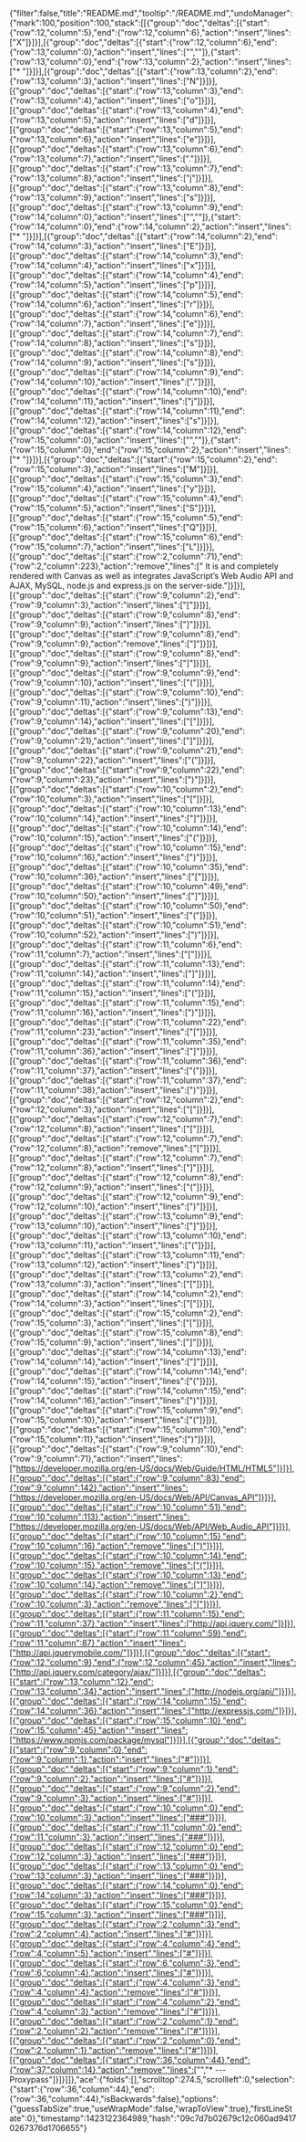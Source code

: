 {"filter":false,"title":"README.md","tooltip":"/README.md","undoManager":{"mark":100,"position":100,"stack":[[{"group":"doc","deltas":[{"start":{"row":12,"column":5},"end":{"row":12,"column":6},"action":"insert","lines":["X"]}]}],[{"group":"doc","deltas":[{"start":{"row":12,"column":6},"end":{"row":13,"column":0},"action":"insert","lines":["",""]},{"start":{"row":13,"column":0},"end":{"row":13,"column":2},"action":"insert","lines":["* "]}]}],[{"group":"doc","deltas":[{"start":{"row":13,"column":2},"end":{"row":13,"column":3},"action":"insert","lines":["N"]}]}],[{"group":"doc","deltas":[{"start":{"row":13,"column":3},"end":{"row":13,"column":4},"action":"insert","lines":["o"]}]}],[{"group":"doc","deltas":[{"start":{"row":13,"column":4},"end":{"row":13,"column":5},"action":"insert","lines":["d"]}]}],[{"group":"doc","deltas":[{"start":{"row":13,"column":5},"end":{"row":13,"column":6},"action":"insert","lines":["e"]}]}],[{"group":"doc","deltas":[{"start":{"row":13,"column":6},"end":{"row":13,"column":7},"action":"insert","lines":["."]}]}],[{"group":"doc","deltas":[{"start":{"row":13,"column":7},"end":{"row":13,"column":8},"action":"insert","lines":["j"]}]}],[{"group":"doc","deltas":[{"start":{"row":13,"column":8},"end":{"row":13,"column":9},"action":"insert","lines":["s"]}]}],[{"group":"doc","deltas":[{"start":{"row":13,"column":9},"end":{"row":14,"column":0},"action":"insert","lines":["",""]},{"start":{"row":14,"column":0},"end":{"row":14,"column":2},"action":"insert","lines":["* "]}]}],[{"group":"doc","deltas":[{"start":{"row":14,"column":2},"end":{"row":14,"column":3},"action":"insert","lines":["E"]}]}],[{"group":"doc","deltas":[{"start":{"row":14,"column":3},"end":{"row":14,"column":4},"action":"insert","lines":["x"]}]}],[{"group":"doc","deltas":[{"start":{"row":14,"column":4},"end":{"row":14,"column":5},"action":"insert","lines":["p"]}]}],[{"group":"doc","deltas":[{"start":{"row":14,"column":5},"end":{"row":14,"column":6},"action":"insert","lines":["r"]}]}],[{"group":"doc","deltas":[{"start":{"row":14,"column":6},"end":{"row":14,"column":7},"action":"insert","lines":["e"]}]}],[{"group":"doc","deltas":[{"start":{"row":14,"column":7},"end":{"row":14,"column":8},"action":"insert","lines":["s"]}]}],[{"group":"doc","deltas":[{"start":{"row":14,"column":8},"end":{"row":14,"column":9},"action":"insert","lines":["s"]}]}],[{"group":"doc","deltas":[{"start":{"row":14,"column":9},"end":{"row":14,"column":10},"action":"insert","lines":["."]}]}],[{"group":"doc","deltas":[{"start":{"row":14,"column":10},"end":{"row":14,"column":11},"action":"insert","lines":["j"]}]}],[{"group":"doc","deltas":[{"start":{"row":14,"column":11},"end":{"row":14,"column":12},"action":"insert","lines":["s"]}]}],[{"group":"doc","deltas":[{"start":{"row":14,"column":12},"end":{"row":15,"column":0},"action":"insert","lines":["",""]},{"start":{"row":15,"column":0},"end":{"row":15,"column":2},"action":"insert","lines":["* "]}]}],[{"group":"doc","deltas":[{"start":{"row":15,"column":2},"end":{"row":15,"column":3},"action":"insert","lines":["M"]}]}],[{"group":"doc","deltas":[{"start":{"row":15,"column":3},"end":{"row":15,"column":4},"action":"insert","lines":["y"]}]}],[{"group":"doc","deltas":[{"start":{"row":15,"column":4},"end":{"row":15,"column":5},"action":"insert","lines":["S"]}]}],[{"group":"doc","deltas":[{"start":{"row":15,"column":5},"end":{"row":15,"column":6},"action":"insert","lines":["Q"]}]}],[{"group":"doc","deltas":[{"start":{"row":15,"column":6},"end":{"row":15,"column":7},"action":"insert","lines":["L"]}]}],[{"group":"doc","deltas":[{"start":{"row":2,"column":71},"end":{"row":2,"column":223},"action":"remove","lines":[" It is  and completely rendered with Canvas as well as integrates JavaScript’s Web Audio API and AJAX, MySQL, node.js and express.js on the server-side."]}]}],[{"group":"doc","deltas":[{"start":{"row":9,"column":2},"end":{"row":9,"column":3},"action":"insert","lines":["["]}]}],[{"group":"doc","deltas":[{"start":{"row":9,"column":8},"end":{"row":9,"column":9},"action":"insert","lines":["]"]}]}],[{"group":"doc","deltas":[{"start":{"row":9,"column":8},"end":{"row":9,"column":9},"action":"remove","lines":["]"]}]}],[{"group":"doc","deltas":[{"start":{"row":9,"column":8},"end":{"row":9,"column":9},"action":"insert","lines":["]"]}]}],[{"group":"doc","deltas":[{"start":{"row":9,"column":9},"end":{"row":9,"column":10},"action":"insert","lines":["("]}]}],[{"group":"doc","deltas":[{"start":{"row":9,"column":10},"end":{"row":9,"column":11},"action":"insert","lines":[")"]}]}],[{"group":"doc","deltas":[{"start":{"row":9,"column":13},"end":{"row":9,"column":14},"action":"insert","lines":["["]}]}],[{"group":"doc","deltas":[{"start":{"row":9,"column":20},"end":{"row":9,"column":21},"action":"insert","lines":["]"]}]}],[{"group":"doc","deltas":[{"start":{"row":9,"column":21},"end":{"row":9,"column":22},"action":"insert","lines":["("]}]}],[{"group":"doc","deltas":[{"start":{"row":9,"column":22},"end":{"row":9,"column":23},"action":"insert","lines":[")"]}]}],[{"group":"doc","deltas":[{"start":{"row":10,"column":2},"end":{"row":10,"column":3},"action":"insert","lines":["["]}]}],[{"group":"doc","deltas":[{"start":{"row":10,"column":13},"end":{"row":10,"column":14},"action":"insert","lines":["]"]}]}],[{"group":"doc","deltas":[{"start":{"row":10,"column":14},"end":{"row":10,"column":15},"action":"insert","lines":["("]}]}],[{"group":"doc","deltas":[{"start":{"row":10,"column":15},"end":{"row":10,"column":16},"action":"insert","lines":[")"]}]}],[{"group":"doc","deltas":[{"start":{"row":10,"column":35},"end":{"row":10,"column":36},"action":"insert","lines":["["]}]}],[{"group":"doc","deltas":[{"start":{"row":10,"column":49},"end":{"row":10,"column":50},"action":"insert","lines":["]"]}]}],[{"group":"doc","deltas":[{"start":{"row":10,"column":50},"end":{"row":10,"column":51},"action":"insert","lines":["("]}]}],[{"group":"doc","deltas":[{"start":{"row":10,"column":51},"end":{"row":10,"column":52},"action":"insert","lines":[")"]}]}],[{"group":"doc","deltas":[{"start":{"row":11,"column":6},"end":{"row":11,"column":7},"action":"insert","lines":["["]}]}],[{"group":"doc","deltas":[{"start":{"row":11,"column":13},"end":{"row":11,"column":14},"action":"insert","lines":["]"]}]}],[{"group":"doc","deltas":[{"start":{"row":11,"column":14},"end":{"row":11,"column":15},"action":"insert","lines":["("]}]}],[{"group":"doc","deltas":[{"start":{"row":11,"column":15},"end":{"row":11,"column":16},"action":"insert","lines":[")"]}]}],[{"group":"doc","deltas":[{"start":{"row":11,"column":22},"end":{"row":11,"column":23},"action":"insert","lines":["["]}]}],[{"group":"doc","deltas":[{"start":{"row":11,"column":35},"end":{"row":11,"column":36},"action":"insert","lines":["]"]}]}],[{"group":"doc","deltas":[{"start":{"row":11,"column":36},"end":{"row":11,"column":37},"action":"insert","lines":["("]}]}],[{"group":"doc","deltas":[{"start":{"row":11,"column":37},"end":{"row":11,"column":38},"action":"insert","lines":[")"]}]}],[{"group":"doc","deltas":[{"start":{"row":12,"column":2},"end":{"row":12,"column":3},"action":"insert","lines":["["]}]}],[{"group":"doc","deltas":[{"start":{"row":12,"column":7},"end":{"row":12,"column":8},"action":"insert","lines":["["]}]}],[{"group":"doc","deltas":[{"start":{"row":12,"column":7},"end":{"row":12,"column":8},"action":"remove","lines":["["]}]}],[{"group":"doc","deltas":[{"start":{"row":12,"column":7},"end":{"row":12,"column":8},"action":"insert","lines":["]"]}]}],[{"group":"doc","deltas":[{"start":{"row":12,"column":8},"end":{"row":12,"column":9},"action":"insert","lines":["("]}]}],[{"group":"doc","deltas":[{"start":{"row":12,"column":9},"end":{"row":12,"column":10},"action":"insert","lines":[")"]}]}],[{"group":"doc","deltas":[{"start":{"row":13,"column":9},"end":{"row":13,"column":10},"action":"insert","lines":["]"]}]}],[{"group":"doc","deltas":[{"start":{"row":13,"column":10},"end":{"row":13,"column":11},"action":"insert","lines":["("]}]}],[{"group":"doc","deltas":[{"start":{"row":13,"column":11},"end":{"row":13,"column":12},"action":"insert","lines":[")"]}]}],[{"group":"doc","deltas":[{"start":{"row":13,"column":2},"end":{"row":13,"column":3},"action":"insert","lines":["["]}]}],[{"group":"doc","deltas":[{"start":{"row":14,"column":2},"end":{"row":14,"column":3},"action":"insert","lines":["["]}]}],[{"group":"doc","deltas":[{"start":{"row":15,"column":2},"end":{"row":15,"column":3},"action":"insert","lines":["["]}]}],[{"group":"doc","deltas":[{"start":{"row":15,"column":8},"end":{"row":15,"column":9},"action":"insert","lines":["]"]}]}],[{"group":"doc","deltas":[{"start":{"row":14,"column":13},"end":{"row":14,"column":14},"action":"insert","lines":["]"]}]}],[{"group":"doc","deltas":[{"start":{"row":14,"column":14},"end":{"row":14,"column":15},"action":"insert","lines":["("]}]}],[{"group":"doc","deltas":[{"start":{"row":14,"column":15},"end":{"row":14,"column":16},"action":"insert","lines":[")"]}]}],[{"group":"doc","deltas":[{"start":{"row":15,"column":9},"end":{"row":15,"column":10},"action":"insert","lines":["("]}]}],[{"group":"doc","deltas":[{"start":{"row":15,"column":10},"end":{"row":15,"column":11},"action":"insert","lines":[")"]}]}],[{"group":"doc","deltas":[{"start":{"row":9,"column":10},"end":{"row":9,"column":71},"action":"insert","lines":["https://developer.mozilla.org/en-US/docs/Web/Guide/HTML/HTML5"]}]}],[{"group":"doc","deltas":[{"start":{"row":9,"column":83},"end":{"row":9,"column":142},"action":"insert","lines":["https://developer.mozilla.org/en-US/docs/Web/API/Canvas_API"]}]}],[{"group":"doc","deltas":[{"start":{"row":10,"column":51},"end":{"row":10,"column":113},"action":"insert","lines":["https://developer.mozilla.org/en-US/docs/Web/API/Web_Audio_API"]}]}],[{"group":"doc","deltas":[{"start":{"row":10,"column":15},"end":{"row":10,"column":16},"action":"remove","lines":[")"]}]}],[{"group":"doc","deltas":[{"start":{"row":10,"column":14},"end":{"row":10,"column":15},"action":"remove","lines":["("]}]}],[{"group":"doc","deltas":[{"start":{"row":10,"column":13},"end":{"row":10,"column":14},"action":"remove","lines":["]"]}]}],[{"group":"doc","deltas":[{"start":{"row":10,"column":2},"end":{"row":10,"column":3},"action":"remove","lines":["["]}]}],[{"group":"doc","deltas":[{"start":{"row":11,"column":15},"end":{"row":11,"column":37},"action":"insert","lines":["http://api.jquery.com/"]}]}],[{"group":"doc","deltas":[{"start":{"row":11,"column":59},"end":{"row":11,"column":87},"action":"insert","lines":["http://api.jquerymobile.com/"]}]}],[{"group":"doc","deltas":[{"start":{"row":12,"column":9},"end":{"row":12,"column":45},"action":"insert","lines":["http://api.jquery.com/category/ajax/"]}]}],[{"group":"doc","deltas":[{"start":{"row":13,"column":12},"end":{"row":13,"column":34},"action":"insert","lines":["http://nodejs.org/api/"]}]}],[{"group":"doc","deltas":[{"start":{"row":14,"column":15},"end":{"row":14,"column":36},"action":"insert","lines":["http://expressjs.com/"]}]}],[{"group":"doc","deltas":[{"start":{"row":15,"column":10},"end":{"row":15,"column":45},"action":"insert","lines":["https://www.npmjs.com/package/mysql"]}]}],[{"group":"doc","deltas":[{"start":{"row":9,"column":0},"end":{"row":9,"column":1},"action":"insert","lines":["#"]}]}],[{"group":"doc","deltas":[{"start":{"row":9,"column":1},"end":{"row":9,"column":2},"action":"insert","lines":["#"]}]}],[{"group":"doc","deltas":[{"start":{"row":9,"column":2},"end":{"row":9,"column":3},"action":"insert","lines":["#"]}]}],[{"group":"doc","deltas":[{"start":{"row":10,"column":0},"end":{"row":10,"column":3},"action":"insert","lines":["###"]}]}],[{"group":"doc","deltas":[{"start":{"row":11,"column":0},"end":{"row":11,"column":3},"action":"insert","lines":["###"]}]}],[{"group":"doc","deltas":[{"start":{"row":12,"column":0},"end":{"row":12,"column":3},"action":"insert","lines":["###"]}]}],[{"group":"doc","deltas":[{"start":{"row":13,"column":0},"end":{"row":13,"column":3},"action":"insert","lines":["###"]}]}],[{"group":"doc","deltas":[{"start":{"row":14,"column":0},"end":{"row":14,"column":3},"action":"insert","lines":["###"]}]}],[{"group":"doc","deltas":[{"start":{"row":15,"column":0},"end":{"row":15,"column":3},"action":"insert","lines":["###"]}]}],[{"group":"doc","deltas":[{"start":{"row":2,"column":3},"end":{"row":2,"column":4},"action":"insert","lines":["#"]}]}],[{"group":"doc","deltas":[{"start":{"row":4,"column":4},"end":{"row":4,"column":5},"action":"insert","lines":["#"]}]}],[{"group":"doc","deltas":[{"start":{"row":6,"column":3},"end":{"row":6,"column":4},"action":"insert","lines":["#"]}]}],[{"group":"doc","deltas":[{"start":{"row":4,"column":3},"end":{"row":4,"column":4},"action":"remove","lines":["#"]}]}],[{"group":"doc","deltas":[{"start":{"row":4,"column":2},"end":{"row":4,"column":3},"action":"remove","lines":["#"]}]}],[{"group":"doc","deltas":[{"start":{"row":2,"column":1},"end":{"row":2,"column":2},"action":"remove","lines":["#"]}]}],[{"group":"doc","deltas":[{"start":{"row":2,"column":0},"end":{"row":2,"column":1},"action":"remove","lines":["#"]}]}],[{"group":"doc","deltas":[{"start":{"row":36,"column":44},"end":{"row":37,"column":14},"action":"remove","lines":["","* ---Proxypass"]}]}]]},"ace":{"folds":[],"scrolltop":274.5,"scrollleft":0,"selection":{"start":{"row":36,"column":44},"end":{"row":36,"column":44},"isBackwards":false},"options":{"guessTabSize":true,"useWrapMode":false,"wrapToView":true},"firstLineState":0},"timestamp":1423122364989,"hash":"09c7d7b02679c12c060ad94170267376d1706655"}